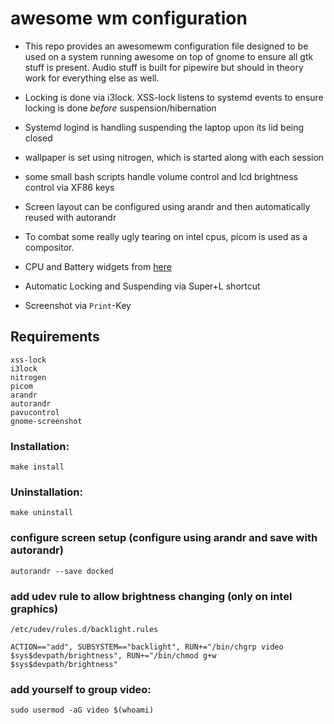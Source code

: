 # awesome wm configuration
- This repo provides an awesomewm configuration file designed to be used on a system running awesome on top of gnome to ensure all gtk stuff is present. Audio stuff is built for pipewire but should in theory work for everything else as well.

- Locking is done via i3lock. XSS-lock listens to systemd events to ensure locking is done *before* suspension/hibernation
- Systemd logind is handling suspending the laptop upon its lid being closed
- wallpaper is set using nitrogen, which is started along with each session
- some small bash scripts handle volume control and lcd brightness control via XF86 keys
- Screen layout can be configured using arandr and then automatically reused with autorandr
- To combat some really ugly tearing on intel cpus, picom is used as a compositor.
- CPU and Battery widgets from [here](https://github.com/streetturtle/awesome-wm-widgets.git)
- Automatic Locking and Suspending via Super+L shortcut
- Screenshot via `Print`-Key
## Requirements
```
xss-lock
i3lock
nitrogen
picom
arandr
autorandr
pavucontrol
gnome-screenshot
```
### Installation:
```
make install
```
### Uninstallation:
```
make uninstall
```
### configure screen setup (configure using arandr and save with autorandr)
```
autorandr --save docked
```

### add udev rule to allow brightness changing (only on intel graphics)
`/etc/udev/rules.d/backlight.rules`
```
ACTION=="add", SUBSYSTEM=="backlight", RUN+="/bin/chgrp video $sys$devpath/brightness", RUN+="/bin/chmod g+w $sys$devpath/brightness"
```
###  add yourself to group video:
```
sudo usermod -aG video $(whoami)
```